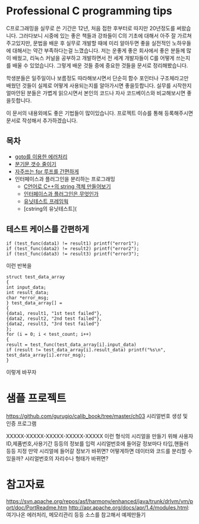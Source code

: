 # Professional C programming tips

C프로그래밍을 실무로 쓴 기간은 12년, 처음 접한 후부터로 따지만 20년정도를 써왔습니다.
그러다보니 시중에 있는 좋은 책들과 강좌들이 C의 기초에 대해서 아주 잘 가르쳐주고있지만, 문법을 배운 후 실무로 개발할 때에 미리 알아두면 좋을 실전적인 노하우들에 대해서는 약간 부족하다는걸 느꼈습니다.
저는 운좋게 좋은 회사에서 좋은 분들께 많이 배웠고, 리눅스 커널을 공부하고 개발하면서 전 세계 개발자들이 C를 어떻게 쓰는지를 배울 수 있었습니다.
그렇게 배운 것들 중에 중요한 것들을 문서로 정리해봤습니다.


학생분들은 일주일이나 보름정도 따라해보시면서 단순히 함수 포인터나 구조체라고만 배웠던 것들이 실제로 어떻게 사용되는지를 알아가시면 좋을듯합니다.
실무를 시작한지 얼마안된 분들은 가볍게 읽으시면서 본인의 코드나 자사 코드베이스와 비교해보시면 좋을듯합니다.

이 문서의 내용외에도 좋은 기법들이 많이있습니다. 프로젝트 이슈를 통해 등록해주시면 문서로 작성해서 추가하겠습니다.

## 목차

* [goto를 이용한 에러처리](error_handle.md)
* [분기문 갯수 줄이기](long-if.md)
* [자주쓰는 for 루프를 간편하게](foreach.md)
* 인터페이스과 플러그인을 분리하는 프로그래밍
  * [C언어로 C++의 string 객체 만들어보기](cstring.md)
  * [인터페이스과 플러그인은 무엇인가](interface.md)
  * [유닛테스트 프레임웍](unittest.md)
  * [cstring의 유닛테스트](
 
## 테스트 케이스를 간편하게

```
if (test_func(data1) != result1) printf("error1");
if (test_func(data2) != result2) printf("error2");
if (test_func(data3) != result3) printf("error3");
```
이런 반복을
```
struct test_data_array
{
int input_data;
int result_data;
char *error_msg;
} test_data_array[] =
{
{data1, result1, "1st test failed"},
{data2, result2, "2nd test failed"},
{data2, result3, "3rd test failed"}
};
for (i = 0; i < test_count; i++)
{
result = test_func(test_data_array[i].input_data)
if (result != test_data_array[i].result_data) printf("%s\n", test_data_array[i].error_msg);
}
```
이렇게 바꾸자


# 샘플 프로젝트
https://github.com/gurugio/calib_book/tree/master/ch03
시리얼번호 생성 및 인증 프로그램

XXXXX-XXXXX-XXXXX-XXXXX-XXXXX
이런 형식의 시리얼을 만들기 위해 사용자ID,제품번호,사용기간 등등의 정보를 입력
시리얼번호에 들어갈 정보마다 타입,핸들러 등등 지정
만약 시리얼에 들어갈 정보가 바뀌면?
어떻게하면 데이터와 코드를 분리할 수 있을까?
시리얼번호의 자리수나 형태가 바뀌면?

# 참고자료
https://svn.apache.org/repos/asf/harmony/enhanced/java/trunk/drlvm/vm/port/doc/PortReadme.htm
http://apr.apache.org/docs/apr/1.4/modules.html: 여기나온 에러처리, 메모리관리 등등 소스를 참고해서 예제만들기


